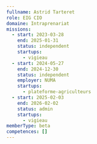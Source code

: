```yaml
---
fullname: Astrid Tarteret
role: EIG CIO
domaine: Intraprenariat
missions:
  - start: 2023-03-28
    end: 2025-01-31
    status: independent
    startups:
      - vigieau
  - start: 2024-05-27
    end: 2024-12-30
    status: independent
    employer: NUMA
    startups:
      - plateforme-agriculteurs
  - start: 2025-02-03
    end: 2026-02-02
    status: admin
    startups:
      - vigieau
memberType: beta
competences: []
---
```

